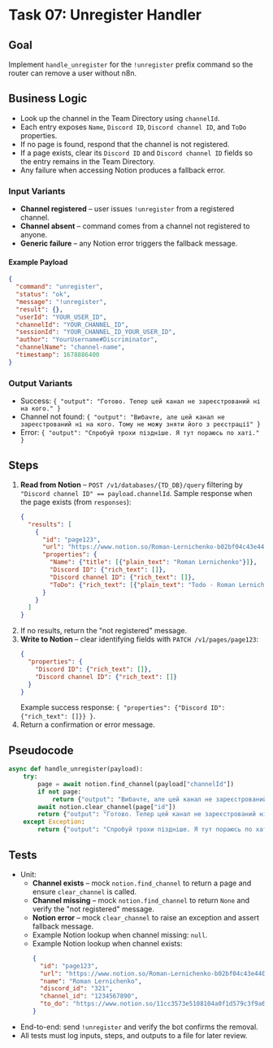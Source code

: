 # Task 07: Unregister Handler

## Goal
Implement `handle_unregister` for the `!unregister` prefix command so the router can remove a user without n8n.

## Business Logic
- Look up the channel in the Team Directory using `channelId`.
- Each entry exposes `Name`, `Discord ID`, `Discord channel ID`, and `ToDo` properties.
- If no page is found, respond that the channel is not registered.
- If a page exists, clear its `Discord ID` and `Discord channel ID` fields so the entry remains in the Team Directory.
- Any failure when accessing Notion produces a fallback error.

### Input Variants
- **Channel registered** – user issues `!unregister` from a registered channel.
- **Channel absent** – command comes from a channel not registered to anyone.
- **Generic failure** – any Notion error triggers the fallback message.

#### Example Payload
```json
{
  "command": "unregister",
  "status": "ok",
  "message": "!unregister",
  "result": {},
  "userId": "YOUR_USER_ID",
  "channelId": "YOUR_CHANNEL_ID",
  "sessionId": "YOUR_CHANNEL_ID_YOUR_USER_ID",
  "author": "YourUsername#Discriminator",
  "channelName": "channel-name",
  "timestamp": 1678886400
}
```

### Output Variants
- Success: `{ "output": "Готово. Тепер цей канал не зареєстрований ні на кого." }`
- Channel not found: `{ "output": "Вибачте, але цей канал не зареєстрований ні на кого. Тому не можу зняти його з реєстрації" }`
- Error: `{ "output": "Спробуй трохи піздніше. Я тут пораюсь по хаті." }`

## Steps
1. **Read from Notion** – `POST /v1/databases/{TD_DB}/query` filtering by
   `"Discord channel ID" == payload.channelId`.
   Sample response when the page exists (from `responses`):
   ```json
   {
     "results": [
       {
         "id": "page123",
         "url": "https://www.notion.so/Roman-Lernichenko-b02bf04c43e4404ca4e21707ae8b61cc",
         "properties": {
           "Name": {"title": [{"plain_text": "Roman Lernichenko"}]},
           "Discord ID": {"rich_text": []},
           "Discord channel ID": {"rich_text": []},
           "ToDo": {"rich_text": [{"plain_text": "Todo - Roman Lernichenko"}]}
         }
       }
     ]
   }
   ```
2. If no results, return the "not registered" message.
3. **Write to Notion** – clear identifying fields with `PATCH /v1/pages/page123`:
   ```json
   {
     "properties": {
       "Discord ID": {"rich_text": []},
       "Discord channel ID": {"rich_text": []}
     }
   }
   ```
   Example success response: `{ "properties": {"Discord ID": {"rich_text": []}} }`.
4. Return a confirmation or error message.

## Pseudocode
```python
async def handle_unregister(payload):
    try:
        page = await notion.find_channel(payload["channelId"])
        if not page:
            return {"output": "Вибачте, але цей канал не зареєстрований ні на кого. Тому не можу зняти його з реєстрації"}
        await notion.clear_channel(page["id"])
        return {"output": "Готово. Тепер цей канал не зареєстрований ні на кого."}
    except Exception:
        return {"output": "Спробуй трохи піздніше. Я тут пораюсь по хаті."}
```

## Tests
- Unit:
  - **Channel exists** – mock `notion.find_channel` to return a page and ensure `clear_channel` is called.
  - **Channel missing** – mock `notion.find_channel` to return `None` and verify the "not registered" message.
  - **Notion error** – mock `clear_channel` to raise an exception and assert fallback message.
  - Example Notion lookup when channel missing: `null`.
  - Example Notion lookup when channel exists:
    ```json
    {
      "id": "page123",
      "url": "https://www.notion.so/Roman-Lernichenko-b02bf04c43e4404ca4e21707ae8b61cc",
      "name": "Roman Lernichenko",
      "discord_id": "321",
      "channel_id": "1234567890",
      "to_do": "https://www.notion.so/11cc3573e5108104a0f1d579c3f9a648"
    }
    ```
- End-to-end: send `!unregister` and verify the bot confirms the removal.
- All tests must log inputs, steps, and outputs to a file for later review.